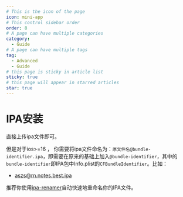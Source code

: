 ```yaml
---
# This is the icon of the page
icon: mini-app
# This control sidebar order
order: 8
# A page can have multiple categories
category:
  - Guide
# A page can have multiple tags
tag:
  - Advanced
  - Guide
# this page is sticky in article list
sticky: true
# this page will appear in starred articles
star: true
---
```


# IPA安装

直接上传ipa文件即可。

但是对于ios>=16 ， 你需要将ipa文件命名为：`原文件名@bundle-identifier.ipa`，即需要在原来的基础上加入`@bundle-identifier`，其中的`bundle-identifier`即IPA包中Info.plist的`CFBundleIdentifier`。比如：

- aszs@rn.notes.best.ipa

推荐你使用[ipa-renamer](https://github.com/Xhofe/ipa-renamer)自动快速地重命名你的IPA文件。
